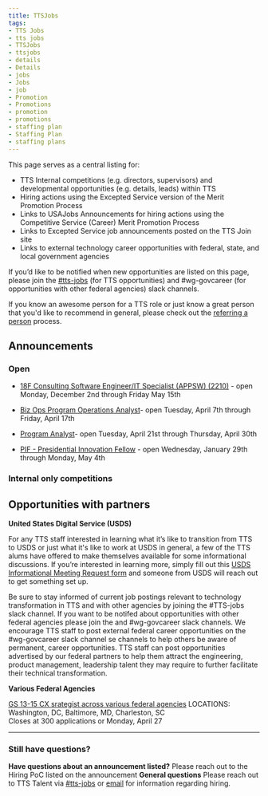```yaml
---
title: TTSJobs
tags:
- TTS Jobs
- tts jobs
- TTSJobs
- ttsjobs
- details
- Details
- jobs 
- Jobs
- job
- Promotion
- Promotions
- promotion
- promotions
- staffing plan
- Staffing Plan
- staffing plans
---
```


This page serves as a central listing for:

- TTS Internal competitions (e.g. directors, supervisors) and developmental opportunities (e.g. details, leads) within TTS
- Hiring actions using the Excepted Service version of the Merit Promotion Process
- Links to USAJobs Announcements for hiring actions using the Competitive Service (Career) Merit Promotion Process
- Links to Excepted Service job announcements posted on the TTS Join site
- Links to external technology career opportunities with federal, state, and local government agencies 

If you’d like to be notified when new opportunities are listed on this page, please join the [#tts-jobs](https://gsa-tts.slack.com/messages/tts-jobs/) (for TTS opportunities) and #wg-govcareer (for opportunities with other federal agencies) slack channels.

If you know an awesome person for a TTS role or just know a great person that you'd like to recommend in general, please check out the [referring a person]({{site.baseurl}}/talent/#referring-a-person) process.

## Announcements

### Open

- [18F Consulting Software Engineer/IT Specialist (APPSW) (2210)](https://join.tts.gsa.gov/join/consulting-software-engineer/) - open Monday, December 2nd through Friday May 15th

- [Biz Ops Program Operations Analyst](https://www.usajobs.gov/GetJob/ViewDetails/564947300)- open Tuesday, April 7th through Friday, April 17th

- [Program Analyst](https://www.usajobs.gov/GetJob/ViewDetails/566095200)- open Tuesday, April 21st through Thursday, April 30th

- [PIF - Presidential Innovation Fellow](https://join.tts.gsa.gov/join/pif-presidential-innovation-fellow/) - open Wednesday, January 29th through Monday, May 4th

### Internal only competitions



## Opportunities with partners

**United States Digital Service (USDS)**

For any TTS staff interested in learning what it’s like to transition from TTS to USDS or just what it's like to work at USDS in general, a few of the TTS alums have offered to make themselves available for some informational discussions. If you’re interested in learning more, simply fill out this [USDS Informational Meeting Request form](https://docs.google.com/forms/d/e/1FAIpQLSfzbkhF6ahHv8-mu3BOpl6l7qg_kVyHuGUpDMcA-cPW60BfoQ/viewform?usp=sf_link) and someone from USDS will reach out to get something set up.

Be sure to stay informed of current job postings relevant to technology transformation in TTS and with other agencies by joining the #TTS-jobs slack channel. If you want to be notifed about opportunities with other federal agencies please join the and #wg-govcareer slack channels.  We encourage TTS staff to post external federal career opportunities on the #wg-govcareer slack channel se channels to help others be aware of permanent, career opportunities.  TTS staff can post opportunities advertised by our federal partners to help them attract the engineering, product management, leadership talent they may require to further facilitate their technical transformation.  

**Various Federal Agencies**

[GS 13-15 CX srategist across various federal agencies](https://performance.gov/cx) LOCATIONS: Washington, DC, Baltimore, MD, Charleston, SC  
Closes at 300 applications or Monday, April 27

---------------------------------------------------------------------

### Still have questions?

**Have questions about an announcement listed?** Please reach out to the Hiring PoC listed on the announcement
**General questions** Please reach out to TTS Talent via [#tts-jobs](https://gsa-tts.slack.com/messages/tts-jobs/) or [email](mailto:tts-talentteam@gsa.gov) for information regarding hiring.
